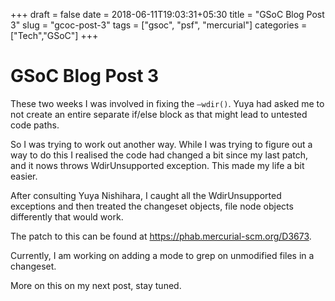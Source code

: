 +++
draft = false
date = 2018-06-11T19:03:31+05:30
title = "GSoC Blog Post 3"
slug = "gcoc-post-3"
tags = ["gsoc", "psf", "mercurial"]
categories = ["Tech","GSoC"]
+++

# GSoC Blog Post 3

These two weeks I was involved in fixing the `–wdir()`. Yuya had asked me to not create an entire separate if/else block as that might lead to untested code paths.

So I was trying to work out another way. While I was trying to figure out a way to do this I realised the code had changed a bit since my last patch, and it nows throws WdirUnsupported exception. This made my life a bit easier.

After consulting Yuya Nishihara, I caught all the WdirUnsupported exceptions and then treated the changeset objects, file node objects differently that would work.

The patch to this can be found at https://phab.mercurial-scm.org/D3673.

Currently, I am working on adding a mode to grep on unmodified files in a changeset.

More on this on my next post, stay tuned.
